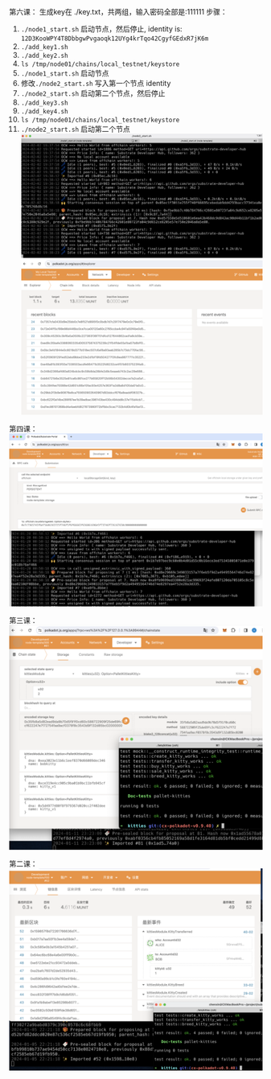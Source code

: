 第六课：
生成key在 ./key.txt，共两组，输入密码全部是:111111
步骤：
1. `./node1_start.sh`  启动节点，然后停止, identity is: `12D3KooWPY4T8DbbgwPvgaoqk12UYg4krTqo42CgyfGEdxR7jK6m`
2. `./add_key1.sh` 
3. `./add_key2.sh`  
4. `ls /tmp/node01/chains/local_testnet/keystore`
5. `./node1_start.sh` 启动节点
6. 修改`./node2_start.sh` 写入第一个节点 identity
7. `./node2_start.sh` 启动第二个节点，然后停止
8. `./add_key3.sh`
9. `./add_key4.sh`
10. `ls /tmp/node01/chains/local_testnet/keystore`
11. `./node2_start.sh` 启动第二个节点
![运行截图](./result6_1.jpg)
![运行截图](./result6_2.jpg)



第四课：
![运行截图](./result4.jpg)

第三课：
![运行截图](./进阶3.jpg)

第二课：
![运行截图](./进阶2.jpg)